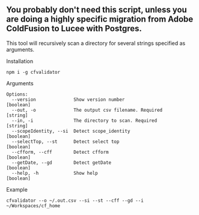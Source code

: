 ## You probably don't need this script, unless you are doing a highly specific migration from Adobe ColdFusion to Lucee with Postgres.

This tool will recursively scan a directory for several strings specified as arguments. 

Installation
```
npm i -g cfvalidator
```

Arguments
```
Options:
  --version              Show version number                   [boolean]
  --out, -o              The output csv filename. Required      [string]
  --in, -i               The directory to scan. Required        [string]
  --scopeIdentity, --si  Detect scope_identity                 [boolean]
  --selectTop, --st      Detect select top                     [boolean]
  --cfform, --cff        Detect cfform                         [boolean]
  --getDate, --gd        Detect getDate                        [boolean]
  --help, -h             Show help                             [boolean]
```

Example
```
cfvalidator --o ~/.out.csv --si --st --cff --gd --i ~/Workspaces/cf_home
```
